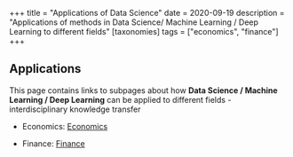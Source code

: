 +++
title = "Applications of Data Science"
date = 2020-09-19
description = "Applications of methods in Data Science/ Machine Learning / Deep Learning to different fields"
[taxonomies]
tags = ["economics", "finance"]
+++

## Applications

This page contains links to subpages about how **Data Science / Machine Learning / Deep Learning** can be applied to different fields - interdisciplinary knowledge transfer

+ Economics: [Economics](econ)

+ Finance: [Finance](finance)